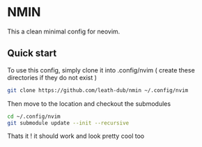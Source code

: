 # NMIN
This a clean minimal config for neovim.

## Quick start

To use this config, simply clone it into .config/nvim ( create these directories
if they do not exist )
```sh
git clone https://github.com/leath-dub/nmin ~/.config/nvim
```

Then move to the location and checkout the submodules
```sh
cd ~/.config/nvim
git submodule update --init --recursive
```

Thats it ! it should work and look pretty cool too
